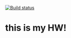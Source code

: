 [![Build status](https://ci.appveyor.com/api/projects/status/0b6914eh1ii9ausx?svg=true)](https://ci.appveyor.com/project/Anya9999222/for-in)

# this is my HW!

